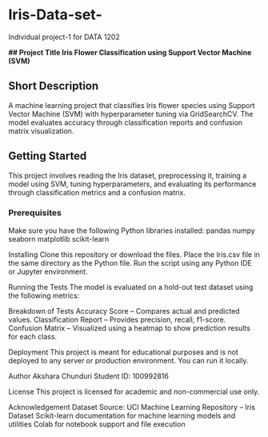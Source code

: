 # Iris-Data-set-
Individual project-1 for DATA 1202

**## Project Title
**Iris Flower Classification using Support Vector Machine (SVM)****

## Short Description 
A machine learning project that classifies Iris flower species using Support Vector Machine (SVM) with hyperparameter tuning via GridSearchCV. The model evaluates accuracy through classification reports and confusion matrix visualization.

## Getting Started
This project involves reading the Iris dataset, preprocessing it, training a model using SVM, tuning hyperparameters, and evaluating its performance through classification metrics and a confusion matrix.

### Prerequisites
Make sure you have the following Python libraries installed:
pandas
numpy
seaborn
matplotlib
scikit-learn

Installing
Clone this repository or download the files.
Place the Iris.csv file in the same directory as the Python file.
Run the script using any Python IDE or Jupyter environment.

Running the Tests
The model is evaluated on a hold-out test dataset using the following metrics:

Breakdown of Tests
Accuracy Score – Compares actual and predicted values.
Classification Report – Provides precision, recall, f1-score.
Confusion Matrix – Visualized using a heatmap to show prediction results for each class.

Deployment
This project is meant for educational purposes and is not deployed to any server or production environment. You can run it locally.

Author
Akshara Chunduri
Student ID: 100992816

License
This project is licensed for academic and non-commercial use only.

Acknowledgement
Dataset Source: UCI Machine Learning Repository – Iris Dataset
Scikit-learn documentation for machine learning models and utilities
Colab for notebook support and file execution

